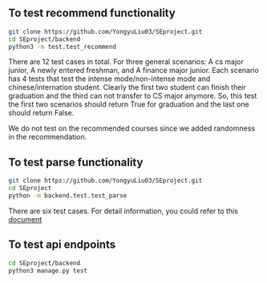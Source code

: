 ## To test recommend functionality

```bash
git clone https://github.com/YongyuLiu03/SEproject.git
cd SEproject/backend
python3 -m test.test_recommend
```

There are 12 test cases in total. For three general scenarios: A cs major junior, A newly entered freshman, and A finance major junior.
Each scenario has 4 tests that test the intense mode/non-intense mode and chinese/internation student.
Clearly the first two student can finish their graduation and the third can not transfer to CS major anymore. So, this test the first two
scenarios should return True for graduation and the last one should return False.

We do not test on the recommended courses since we added randomness in the recommendation.


## To test parse functionality

```bash
git clone https://github.com/YongyuLiu03/SEproject.git
cd SEproject
python -m backend.test.test_parse
```

There are six test cases. For detail information, you could refer to this [document](https://docs.google.com/document/d/1PjTqKO9xqlQ01Nr9J-HbJ1ROrG4NQ2DZoGMmcPNhbaY/edit)

## To test api endpoints

```bash
cd SEproject/backend
python3 manage.py test
```

